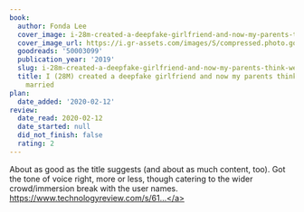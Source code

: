 ```yaml
---
book:
  author: Fonda Lee
  cover_image: i-28m-created-a-deepfake-girlfriend-and-now-my-parents-think-were-getting-married.jpg
  cover_image_url: https://i.gr-assets.com/images/S/compressed.photo.goodreads.com/books/1577497218l/50003099._SX98_.jpg
  goodreads: '50003099'
  publication_year: '2019'
  slug: i-28m-created-a-deepfake-girlfriend-and-now-my-parents-think-were-getting-married
  title: I (28M) created a deepfake girlfriend and now my parents think we’re getting
    married
plan:
  date_added: '2020-02-12'
review:
  date_read: 2020-02-12
  date_started: null
  did_not_finish: false
  rating: 2
---
```


About as good as the title suggests (and about as much content, too). Got the tone of voice right, more or less, though catering to the wider crowd/immersion break with the user names. <a target="_blank" href="https://www.technologyreview.com/s/614942/deepfake-girlfriend-fiction-story/" rel="nofollow">https://www.technologyreview.com/s/61...</a>
